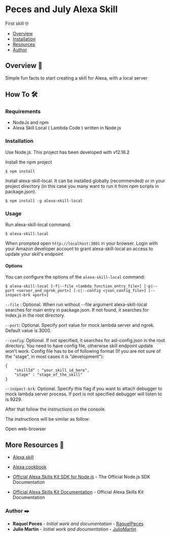 # Peces and July Alexa Skill
First skill 🤓

+ [Overview](#Overview)
+ [Installation](#Installation)
+ [Resources](#Resources)
+ [Author](#Author)

## <a name="Overview"></a>Overview 📄

Simple fun facts to start creating a skill for Alexa, with a local server

## <a name="How To"></a>How To 🛠️

### <a name="Requirements"></a> Requirements

* NodeJs and npm
* Alexa Skill Local ( Lambda Code ) written in Node.js

### <a name="Installation"></a> Installation

Use Node.js. This project has been developed with v12.16.2

Install the npm project
```
$ npm install
```

Install alexa-skill-local. It can be installed globally (recommended) or in your project directory (in this case you many want to run it from npm scripts in package.json).
```
$ npm install -g alexa-skill-local
```

### <a name="Usage"></a> Usage

Run alexa-skill-local command. 

```
$ alexa-skill-local
```

When prompted open `http://localhost:3001` in your browser. Login with your Amazon developer account to grant alexa-skill-local an access to update your skill's endpoint

#### <a name="Options"></a> Options

You can configure the options of the `alexa-skill-local` command:
```
$ alexa-skill-local [-f|--file <lambda_function_entry_file>] [-p|--port <server_and_ngrok_port>] [-c|--config <json_config_file>] [--inspect-brk <port>]
```

`--file` : Optional. When run without --file argument alexa-skill-local searches for main entry in package.json. If not found, it searches for index.js in the root directory.

`--port`: Optional. Specify port value for mock lambda server and ngrok. Default value is 3000.

`--config`: Optional. If not specified, it searches for asl-config.json in the root directory. You need to have config file, otherwise skill endpoint update won't work. Config file has to be of following format (If you are not sure of the "stage", in most cases it is "development"):

```
{
    "skillId" : "your_skill_id_here",
    "stage" : "stage_of_the_skill"
}
```

`--inspect-brk`: Optional. Specify this flag if you want to attach debugger to mock lambda server process. If port is not specified debugger will listen to is 9229.

After that follow the instructions on the console.

The instructions will be similar as follow:

Open web-browser


## <a name="Resources"></a>More Resources 📢

* [Alexa skill](https://github.com/alexa/skill-sample-nodejs-fact)
* [Alexa cookbook](https://github.com/alexa/alexa-cookbook)

* [Official Alexa Skills Kit SDK for Node.js](https://developer.amazon.com/en-US/docs/alexa/alexa-skills-kit-sdk-for-nodejs/overview.html) - The Official Node.js SDK Documentation
* [Official Alexa Skills Kit Documentation](https://developer.amazon.com/en-US/docs/alexa/ask-overviews/build-skills-with-the-alexa-skills-kit.html) - Official Alexa Skills Kit Documentation


### <a name="Author">Author ✒️

* **Raquel Peces** - *Initial work and documentation* - [RaquelPeces](https://github.com/raquelfishes)
* **Julio Martin** - *Initial work and documentation* - [JulioMartin](https://github.com/JulioUrjc)

<!-- También puedes mirar la lista de todos los [contribuyentes](https://github.com/your/project/contributors) quíenes han participado en este proyecto.--> 
